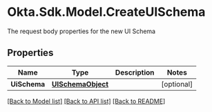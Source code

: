 # Okta.Sdk.Model.CreateUISchema
The request body properties for the new UI Schema

## Properties

Name | Type | Description | Notes
------------ | ------------- | ------------- | -------------
**UiSchema** | [**UISchemaObject**](.md) |  | [optional] 

[[Back to Model list]](../README.md#documentation-for-models) [[Back to API list]](../README.md#documentation-for-api-endpoints) [[Back to README]](../README.md)

